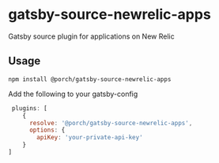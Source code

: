 # gatsby-source-newrelic-apps
Gatsby source plugin for applications on New Relic

## Usage 
```
npm install @porch/gatsby-source-newrelic-apps
```

Add the following to your gatsby-config
```js 
 plugins: [
    {
      resolve: '@porch/gatsby-source-newrelic-apps',
      options: {
        apiKey: 'your-private-api-key'
    }
]
```
